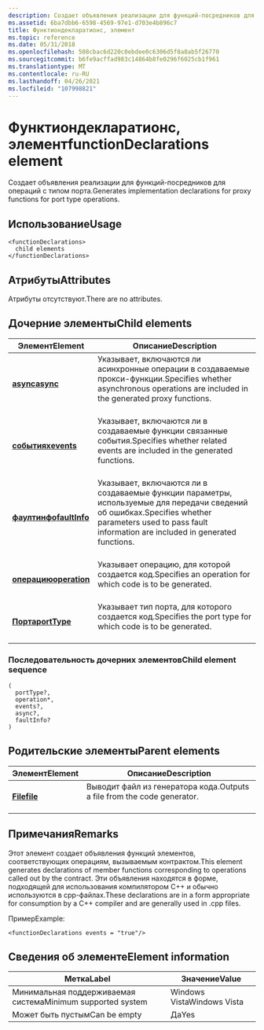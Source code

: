 ```yaml
---
description: Создает объявления реализации для функций-посредников для операций с типом порта.
ms.assetid: 6ba7dbb6-6598-4569-97e1-d703e4b896c7
title: Функтиондекларатионс, элемент
ms.topic: reference
ms.date: 05/31/2018
ms.openlocfilehash: 508cbac6d220c0ebdee0c6306d5f8a8ab5f26770
ms.sourcegitcommit: b6fe9acffad983c14864b8fe0296f6025cb1f961
ms.translationtype: MT
ms.contentlocale: ru-RU
ms.lasthandoff: 04/26/2021
ms.locfileid: "107998821"
---
```

# <a name="functiondeclarations-element"></a><span data-ttu-id="89784-103">Функтиондекларатионс, элемент</span><span class="sxs-lookup"><span data-stu-id="89784-103">functionDeclarations element</span></span>

<span data-ttu-id="89784-104">Создает объявления реализации для функций-посредников для операций с типом порта.</span><span class="sxs-lookup"><span data-stu-id="89784-104">Generates implementation declarations for proxy functions for port type operations.</span></span>

## <a name="usage"></a><span data-ttu-id="89784-105">Использование</span><span class="sxs-lookup"><span data-stu-id="89784-105">Usage</span></span>

``` syntax
<functionDeclarations>
  child elements
</functionDeclarations>
```

## <a name="attributes"></a><span data-ttu-id="89784-106">Атрибуты</span><span class="sxs-lookup"><span data-stu-id="89784-106">Attributes</span></span>

<span data-ttu-id="89784-107">Атрибуты отсутствуют.</span><span class="sxs-lookup"><span data-stu-id="89784-107">There are no attributes.</span></span>

## <a name="child-elements"></a><span data-ttu-id="89784-108">Дочерние элементы</span><span class="sxs-lookup"><span data-stu-id="89784-108">Child elements</span></span>



| <span data-ttu-id="89784-109">Элемент</span><span class="sxs-lookup"><span data-stu-id="89784-109">Element</span></span>                                   | <span data-ttu-id="89784-110">Описание</span><span class="sxs-lookup"><span data-stu-id="89784-110">Description</span></span>                                                                                                             |
|-------------------------------------------|-------------------------------------------------------------------------------------------------------------------------|
| [<span data-ttu-id="89784-111">**async**</span><span class="sxs-lookup"><span data-stu-id="89784-111">**async**</span></span>](async.md)<br/>         | <span data-ttu-id="89784-112">Указывает, включаются ли асинхронные операции в создаваемые прокси-функции.</span><span class="sxs-lookup"><span data-stu-id="89784-112">Specifies whether asynchronous operations are included in the generated proxy functions.</span></span><br/> <br/>         |
| [<span data-ttu-id="89784-113">**событиях**</span><span class="sxs-lookup"><span data-stu-id="89784-113">**events**</span></span>](events.md)<br/>       | <span data-ttu-id="89784-114">Указывает, включаются ли в создаваемые функции связанные события.</span><span class="sxs-lookup"><span data-stu-id="89784-114">Specifies whether related events are included in the generated functions.</span></span><br/> <br/>                        |
| [<span data-ttu-id="89784-115">**фаултинфо**</span><span class="sxs-lookup"><span data-stu-id="89784-115">**faultInfo**</span></span>](faultinfo.md)<br/> | <span data-ttu-id="89784-116">Указывает, включаются ли в создаваемые функции параметры, используемые для передачи сведений об ошибках.</span><span class="sxs-lookup"><span data-stu-id="89784-116">Specifies whether parameters used to pass fault information are included in generated functions.</span></span><br/> <br/> |
| [<span data-ttu-id="89784-117">**операцию**</span><span class="sxs-lookup"><span data-stu-id="89784-117">**operation**</span></span>](operation.md)<br/> | <span data-ttu-id="89784-118">Указывает операцию, для которой создается код.</span><span class="sxs-lookup"><span data-stu-id="89784-118">Specifies an operation for which code is to be generated.</span></span><br/> <br/>                                        |
| [<span data-ttu-id="89784-119">**Порта**</span><span class="sxs-lookup"><span data-stu-id="89784-119">**portType**</span></span>](porttype.md)<br/>   | <span data-ttu-id="89784-120">Указывает тип порта, для которого создается код.</span><span class="sxs-lookup"><span data-stu-id="89784-120">Specifies the port type for which code is to be generated.</span></span><br/> <br/>                                       |



### <a name="child-element-sequence"></a><span data-ttu-id="89784-121">Последовательность дочерних элементов</span><span class="sxs-lookup"><span data-stu-id="89784-121">Child element sequence</span></span>

``` syntax
(
  portType?, 
  operation*, 
  events?, 
  async?, 
  faultInfo?
)
```

## <a name="parent-elements"></a><span data-ttu-id="89784-122">Родительские элементы</span><span class="sxs-lookup"><span data-stu-id="89784-122">Parent elements</span></span>



| <span data-ttu-id="89784-123">Элемент</span><span class="sxs-lookup"><span data-stu-id="89784-123">Element</span></span>                         | <span data-ttu-id="89784-124">Описание</span><span class="sxs-lookup"><span data-stu-id="89784-124">Description</span></span>                                                    |
|---------------------------------|----------------------------------------------------------------|
| [<span data-ttu-id="89784-125">**File**</span><span class="sxs-lookup"><span data-stu-id="89784-125">**file**</span></span>](file.md)<br/> | <span data-ttu-id="89784-126">Выводит файл из генератора кода.</span><span class="sxs-lookup"><span data-stu-id="89784-126">Outputs a file from the code generator.</span></span><br/> <br/> |



## <a name="remarks"></a><span data-ttu-id="89784-127">Примечания</span><span class="sxs-lookup"><span data-stu-id="89784-127">Remarks</span></span>

<span data-ttu-id="89784-128">Этот элемент создает объявления функций элементов, соответствующих операциям, вызываемым контрактом.</span><span class="sxs-lookup"><span data-stu-id="89784-128">This element generates declarations of member functions corresponding to operations called out by the contract.</span></span> <span data-ttu-id="89784-129">Эти объявления находятся в форме, подходящей для использования компилятором C++ и обычно используются в cpp-файлах.</span><span class="sxs-lookup"><span data-stu-id="89784-129">These declarations are in a form appropriate for consumption by a C++ compiler and are generally used in .cpp files.</span></span>

<span data-ttu-id="89784-130">Пример</span><span class="sxs-lookup"><span data-stu-id="89784-130">Example:</span></span>

``` syntax
<functionDeclarations events = "true"/>
```

## <a name="element-information"></a><span data-ttu-id="89784-131">Сведения об элементе</span><span class="sxs-lookup"><span data-stu-id="89784-131">Element information</span></span>



| <span data-ttu-id="89784-132">Метка</span><span class="sxs-lookup"><span data-stu-id="89784-132">Label</span></span> | <span data-ttu-id="89784-133">Значение</span><span class="sxs-lookup"><span data-stu-id="89784-133">Value</span></span> |
|-------------------------------------|---------------|
| <span data-ttu-id="89784-134">Минимальная поддерживаемая система</span><span class="sxs-lookup"><span data-stu-id="89784-134">Minimum supported system</span></span><br/> | <span data-ttu-id="89784-135">Windows Vista</span><span class="sxs-lookup"><span data-stu-id="89784-135">Windows Vista</span></span> |
| <span data-ttu-id="89784-136">Может быть пустым</span><span class="sxs-lookup"><span data-stu-id="89784-136">Can be empty</span></span>                        | <span data-ttu-id="89784-137">Да</span><span class="sxs-lookup"><span data-stu-id="89784-137">Yes</span></span>           |



 

 




